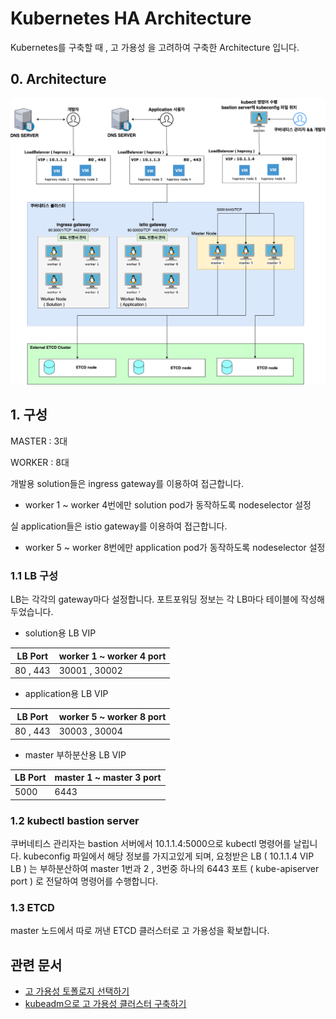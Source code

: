 # Kubernetes HA Architecture
Kubernetes를 구축할 때 , 고 가용성 을 고려하여 구축한 Architecture 입니다.

## 0. Architecture 

![구성도][구성도]

[구성도]:./images/구성도.PNG

## 1. 구성
MASTER : 3대

WORKER : 8대


개발용 solution들은 ingress gateway를 이용하여 접근합니다.
- worker 1 ~ worker 4번에만 solution pod가 동작하도록 nodeselector 설정

실 application들은 istio gateway를 이용하여 접근합니다.
- worker 5 ~ worker 8번에만 application pod가 동작하도록 nodeselector 설정

### 1.1 LB 구성
LB는 각각의 gateway마다 설정합니다.
포트포워딩 정보는 각 LB마다 테이블에 작성해 두었습니다.
- solution용 LB VIP

| LB Port | worker 1 ~ worker 4 port |
|--|--|
| 80 , 443 | 30001 , 30002 |

- application용 LB VIP

| LB Port | worker 5 ~ worker 8 port |
|--|--|
| 80 , 443 | 30003 , 30004 |
- master 부하분산용 LB VIP

| LB Port | master 1 ~ master 3 port |
|--|--|
| 5000 | 6443 |

### 1.2 kubectl bastion server
쿠버네티스 관리자는 bastion 서버에서 10.1.1.4:5000으로 kubectl 명령어를 날립니다.
kubeconfig 파일에서 해당 정보를 가지고있게 되며, 요청받은 LB ( 10.1.1.4 VIP LB ) 는 부하분산하여
master 1번과 2 , 3번중 하나의 6443 포트 ( kube-apiserver port ) 로 전달하여 명령어를 수행합니다.

### 1.3 ETCD
master 노드에서 따로 꺼낸 ETCD 클러스터로 고 가용성을 확보합니다.

## 관련 문서
- [고 가용성 토폴로지 선택하기](https://kubernetes.io/ko/docs/setup/production-environment/tools/kubeadm/ha-topology/)
- [kubeadm으로 고 가용성 클러스터 구축하기](https://kubernetes.io/docs/setup/production-environment/tools/kubeadm/high-availability/)
